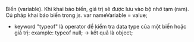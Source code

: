 Biến (variable). Khi khai báo biến, giá trị sẽ được lưu vào bộ nhớ tạm (ram).
Cú pháp khai báo biến trong js.
var nameVariable = value;

* keyword "typeof" là operator để kiểm tra data type của một biến hoặc giá trị:
example: 
typeof null; -> kết quả là object;